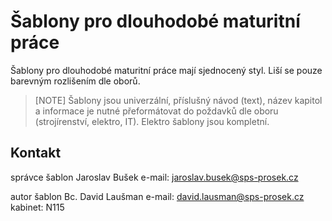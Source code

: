 # Šablony pro dlouhodobé maturitní práce

Šablony pro dlouhodobé maturitní práce mají sjednocený styl. Liší se pouze barevným rozlišením dle oborů.

> [NOTE]
> Šablony jsou univerzální, příslušný návod (text), název kapitol a informace je nutné přeformátovat do poždavků dle oboru (strojírenství, elektro, IT). Elektro šablony jsou kompletní.

## Kontakt
správce šablon
Jaroslav Bušek
e-mail: jaroslav.busek@sps-prosek.cz

autor šablon
Bc. David Laušman
e-mail: david.lausman@sps-prosek.cz
kabinet: N115
